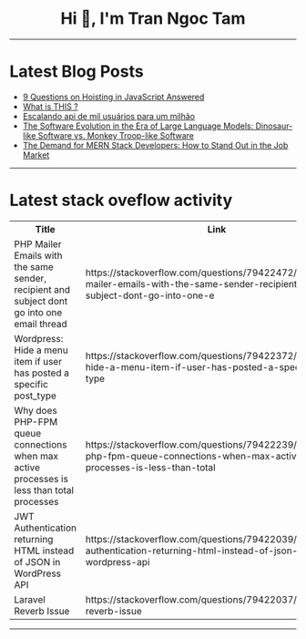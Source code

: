 <h1 align="center">Hi 👋, I'm Tran Ngoc Tam</h1>

---

# Latest Blog Posts 
<!-- BLOG-POST-LIST:START -->
- [9 Questions on Hoisting in JavaScript Answered](https://dev.to/codeguage/9-questions-on-hoisting-in-javascript-answered-6io)
- [What is THIS ?](https://dev.to/rm_sh/what-is-this--1298)
- [Escalando api de mil usuários para um milhão](https://dev.to/bendevoficial/escalando-api-de-mil-usuarios-para-um-milhao-3nh4)
- [The Software Evolution in the Era of Large Language Models: Dinosaur-like Software vs. Monkey Troop-like Software](https://dev.to/chen_debra_3060b21d12b1b0/the-software-evolution-in-the-era-of-large-language-models-dinosaur-like-software-vs-monkey-33d4)
- [The Demand for MERN Stack Developers: How to Stand Out in the Job Market](https://dev.to/raji_moshood_ee3a4c2638f6/the-demand-for-mern-stack-developers-how-to-stand-out-in-the-job-market-4k0j)
<!-- BLOG-POST-LIST:END -->

---

# Latest stack oveflow activity
<table>
  <tr><th>Title</th><th>Link</th></tr>
  <!-- STACKOVERFLOW:START --><tr><td>PHP Mailer Emails with the same sender, recipient and subject dont go into one email thread</td><td>https://stackoverflow.com/questions/79422472/php-mailer-emails-with-the-same-sender-recipient-and-subject-dont-go-into-one-e</td></tr><tr><td>Wordpress: Hide a menu item if user has posted a specific post_type</td><td>https://stackoverflow.com/questions/79422372/wordpress-hide-a-menu-item-if-user-has-posted-a-specific-post-type</td></tr><tr><td>Why does PHP-FPM queue connections when max active processes is less than total processes</td><td>https://stackoverflow.com/questions/79422239/why-does-php-fpm-queue-connections-when-max-active-processes-is-less-than-total</td></tr><tr><td>JWT Authentication returning HTML instead of JSON in WordPress API</td><td>https://stackoverflow.com/questions/79422039/jwt-authentication-returning-html-instead-of-json-in-wordpress-api</td></tr><tr><td>Laravel Reverb Issue</td><td>https://stackoverflow.com/questions/79422037/laravel-reverb-issue</td></tr><!-- STACKOVERFLOW:END -->
</table>

---



